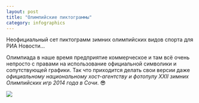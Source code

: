 ```yaml
---
layout: post
title: "Олимпийские пиктограммы"
category: infographics
---
```

Неофициальный сет пиктограмм зимних олимпийских видов спорта для РИА Новости...

Олимпиада в наше время предприятие коммерческое и там всё очень непросто с правами на использование официальной символики и сопутствующей графики. Так что приходится делать свои версии даже *официальному национальному хост-агентству и фотопулу XXII зимних Олимпийских игр 2014 года в Сочи*. 😎

![](https://ic.pics.livejournal.com/quillcraft/13449910/356346/356346_original.png)
